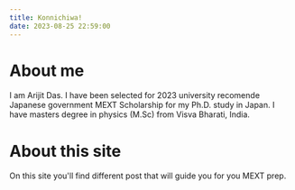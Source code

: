 ```yaml
---
title: Konnichiwa!
date: 2023-08-25 22:59:00
---
```


# About me

  

I am Arijit Das. I have been selected for 2023 university recomende Japanese government MEXT Scholarship for my Ph.D. study in Japan.  I have masters degree in physics (M.Sc) from Visva Bharati, India.


# About this site

On this site you'll find different post that will guide you for you MEXT prep.